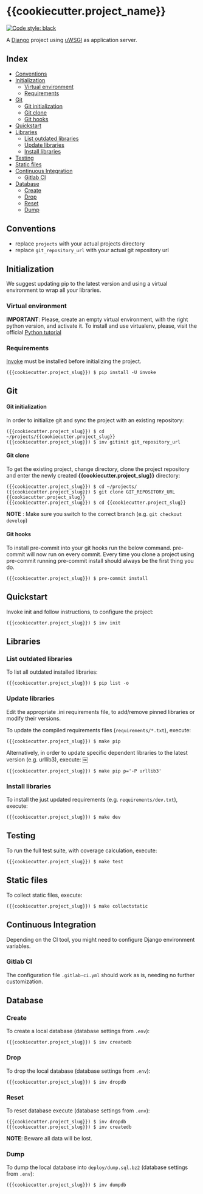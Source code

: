 # {{cookiecutter.project_name}} <!-- omit in toc -->

[![Code style: black](https://img.shields.io/badge/code%20style-black-000000.svg)](https://github.com/python/black)

A [Django](https://docs.djangoproject.com) project using [uWSGI](https://uwsgi-docs.readthedocs.io) as application server.

## Index <!-- omit in toc -->

- [Conventions](#conventions)
- [Initialization](#initialization)
  - [Virtual environment](#virtual-environment)
  - [Requirements](#requirements)
- [Git](#git)
    - [Git initialization](#git-initialization)
    - [Git clone](#git-clone)
    - [Git hooks](#git-hooks)
- [Quickstart](#quickstart)
- [Libraries](#libraries)
  - [List outdated libraries](#list-outdated-libraries)
  - [Update libraries](#update-libraries)
  - [Install libraries](#install-libraries)
- [Testing](#testing)
- [Static files](#static-files)
- [Continuous Integration](#continuous-integration)
  - [Gitlab CI](#gitlab-ci)
- [Database](#database)
  - [Create](#create)
  - [Drop](#drop)
  - [Reset](#reset)
  - [Dump](#dump)

## Conventions

- replace `projects` with your actual projects directory
- replace `git_repository_url` with your actual git repository url

## Initialization

We suggest updating pip to the latest version and using a virtual environment to wrap all your libraries.

### Virtual environment

**IMPORTANT**: Please, create an empty virtual environment, with the right python version, and activate it.
To install and use virtualenv, please, visit the official [Python tutorial](https://docs.python.org/3/tutorial/venv.html)

### Requirements

[Invoke](https://www.pyinvoke.org/) must be installed before initializing the project.

```shell
({{cookiecutter.project_slug}}) $ pip install -U invoke
```

## Git

#### Git initialization

In order to initialize git and sync the project with an existing repository:

```shell
({{cookiecutter.project_slug}}) $ cd ~/projects/{{cookiecutter.project_slug}}
({{cookiecutter.project_slug}}) $ inv gitinit git_repository_url
```

#### Git clone

To get the existing project, change directory, clone the project repository and enter the newly created **{{cookiecutter.project_slug}}** directory:

```shell
({{cookiecutter.project_slug}}) $ cd ~/projects/
({{cookiecutter.project_slug}}) $ git clone GIT_REPOSITORY_URL {{cookiecutter.project_slug}}
({{cookiecutter.project_slug}}) $ cd {{cookiecutter.project_slug}}
```

**NOTE** : Make sure you switch to the correct branch (e.g. `git checkout develop`)

#### Git hooks

To install pre-commit into your git hooks run the below command. pre-commit will now run on every commit. Every time you clone a project using pre-commit running pre-commit install should always be the first thing you do.

```shell
({{cookiecutter.project_slug}}) $ pre-commit install
```


## Quickstart

Invoke init and follow instructions, to configure the project:

```shell
({{cookiecutter.project_slug}}) $ inv init
```

## Libraries

### List outdated libraries

To list all outdated installed libraries:

```shell
({{cookiecutter.project_slug}}) $ pip list -o
```

### Update libraries

Edit the appropriate .ini requirements file, to add/remove pinned libraries or modify their versions.

To update the compiled requirements files (`requirements/*.txt`), execute:

```shell
({{cookiecutter.project_slug}}) $ make pip
```

Alternatively, in order to update specific dependent libraries to the latest version (e.g. urllib3), execute:
￼
```shell
({{cookiecutter.project_slug}}) $ make pip p='-P urllib3'
```

### Install libraries

To install the just updated requirements (e.g. `requirements/dev.txt`), execute:

```shell
({{cookiecutter.project_slug}}) $ make dev
```

## Testing

To run the full test suite, with coverage calculation, execute:

```shell
({{cookiecutter.project_slug}}) $ make test
```

## Static files

To collect static files, execute:

```shell
({{cookiecutter.project_slug}}) $ make collectstatic
```

## Continuous Integration

Depending on the CI tool, you might need to configure Django environment variables.

### Gitlab CI

The configuration file `.gitlab-ci.yml` should work as is, needing no further customization.

## Database

### Create

To create a local database (database settings from `.env`):

```shell
({{cookiecutter.project_slug}}) $ inv createdb
```

### Drop

To drop the local database (database settings from `.env`):

```shell
({{cookiecutter.project_slug}}) $ inv dropdb
```

### Reset

To reset database execute (database settings from `.env`):

```shell
({{cookiecutter.project_slug}}) $ inv dropdb
({{cookiecutter.project_slug}}) $ inv createdb
```

**NOTE**: Beware all data will be lost.

### Dump

To dump the local database into `deploy/dump.sql.bz2` (database settings from `.env`):

```shell
({{cookiecutter.project_slug}}) $ inv dumpdb
```
